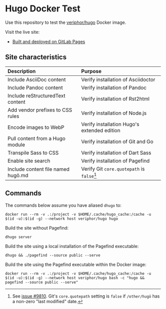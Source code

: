 # Hugo Docker Test

Use this repository to test the [veriphor/hugo](https://hub.docker.com/r/veriphor/hugo) Docker image.

Visit the live site:

- [Built and deployed on GitLab Pages](https://jmooring.gitlab.io/hugo-docker-test/)

## Site characteristics

Description|Purpose
:--|:--
Include AsciiDoc content|Verify installation of Asciidoctor
Include Pandoc content|Verify installation of Pandoc
Include reStructuredText content|Verify installation of Rst2html
Add vendor prefixes to CSS rules|Verify installation of Node.js
Encode images to WebP|Verify installation Hugo's extended edition
Pull content from a Hugo module|Verify installation of Git and Go
Transpile Sass to CSS|Verify installation of Dart Sass
Enable site search|Verify installation of Pagefind
Include content file named hugö.md|Verify Git `core.quotepath` is `false`[^1]

[^1]: See [issue #9810](https://github.com/gohugoio/hugo/issues/9810). Git's `core.quotepath` setting is `false` if `/other/hugö` has a non-zero "last modified" date.

## Commands

The commands below assume you have aliased `dhugo` to:

```text
docker run --rm -v .:/project -v $HOME/.cache/hugo_cache:/cache -u $(id -u):$(id -g) --network host veriphor/hugo hugo
```

Build the site without Pagefind:

```text
dhugo server
```

Build the site using a local installation of the Pagefind executable:

```text
dhugo && ./pagefind --source public --serve
```

Build the site using the Pagefind executable within the Docker image:

```text
docker run --rm -v .:/project -v $HOME/.cache/hugo_cache:/cache -u $(id -u):$(id -g) --network host veriphor/hugo bash -c "hugo && pagefind --source public --serve"
```

